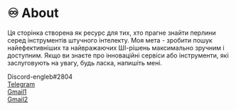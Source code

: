# ♾️ About

Ця сторінка створена як ресурс для тих, хто прагне знайти перлини серед інструментів штучного інтелекту. Моя мета - зробити пошук найефективніших та найвражаючих ШІ-рішень максимально зручним і доступним. Якщо ви знаєте про інноваційні сервіси або інструменти, які заслуговують на увагу, будь ласка, напишіть мені.

Discord-engleb#2804 \
[Telegram](https://t.me/engleb05)\
[Gmail1 ](https://app.gitbook.com/u/SnHJ1nYVcuUi2jxuF84YiCmoVLq2)\
[Gmail2](./)
